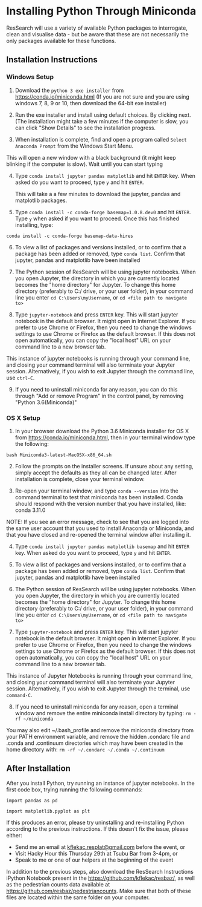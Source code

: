 
# Installing Python Through Miniconda

ResSearch will use a variety of available Python packages to interrogate, clean and visualise data - but be aware that these are not necessarily the only packages available for these functions. 


## Installation Instructions


### Windows Setup

1) Download the `python 3 exe installer` from https://conda.io/miniconda.html (If you are not sure and you are using windows 7, 8, 9 or 10, then download the 64-bit exe installer)

2) Run the exe installer and install using default choices.  By clicking next.  (The installation might take a few minutes if the computer is slow, you can click "Show Details" to see the installation progress.

3) When installation is complete, find and open a program called `Select Anaconda Prompt` from the Windows Start Menu. 

This will open a new window with a black background (it might keep blinking if the computer is slow).  Wait until you can start typing


4) Type `conda install jupyter pandas matplotlib` and hit `ENTER` key.  When asked do you want to proceed, type `y` and hit `ENTER`.

   This will take a a few minutes to download the jupyter, pandas and matplotlib packages.

5) Type `conda install -c conda-forge basemap=1.0.8.dev0` and hit `ENTER`. Type `y` when asked if you want to proceed. Once this has finished installing, type:

`conda install -c conda-forge basemap-data-hires`

6) To view a list of packages and versions installed, or to confirm that a package has been added or removed, type `conda list`. Confirm that jupyter, pandas and matplotlib have been installed

7) The Python session of ResSearch will be using jupyter notebooks. When you open Jupyter, the directory in which you are currently located becomes the "home directory" for Jupyter. To change this home directory (preferably to C:/ drive, or your user folder), in your command line you enter  `cd C:\Users\myUsername`, or `cd <file path to navigate to>`

8) Type `jupyter-notebook` and press `ENTER` key. This will start jupyter notebook in the default browser.  It might open in Internet Explorer.  If you prefer to use Chrome or Firefox, then you need to change the windows settings to use Chrome or Firefox as the default browser. If this does not open automatically, you can copy the "local host" URL on your command line to a new browser tab. 

This instance of jupyter notebooks is running through your command line, and closing your command terminal will also terminate your Jupyter session. Alternatively, if you wish to exit Jupyter through the command line, use `ctrl-C`.

9) If you need to uninstall miniconda for any reason, you can do this through "Add or remove Program" in the control panel, by removing "Python 3.6(Miniconda)"


### OS X Setup

1) In your browser download the Python 3.6 Miniconda installer for OS X from https://conda.io/miniconda.html, then in your terminal window type the following:

`bash Miniconda3-latest-MacOSX-x86_64.sh`

2) Follow the prompts on the installer screens. If unsure about any setting, simply accept the defaults as they all can be changed later. After installation is complete, close your terminal window.

3) Re-open your terminal window, and type `conda --version` into the command terminal to test that miniconda has been installed. Conda should respond with the version number that you have installed, like: conda 3.11.0

NOTE: If you see an error message, check to see that you are logged into the same user account that you used to install Anaconda or Miniconda, and that you have closed and re-opened the terminal window after installing it.

4) Type `conda install jupyter pandas matplotlib basemap` and hit `ENTER` key.  When asked do you want to proceed, type `y` and hit `ENTER`.

5) To view a list of packages and versions installed, or to confirm that a package has been added or removed, type `conda list`. Confirm that jupyter, pandas and matplotlib have been installed

6) The Python session of ResSearch will be using jupyter notebooks. When you open Jupyter, the directory in which you are currently located becomes the "home directory" for Jupyter. To change this home directory (preferably to C:/ drive, or your user folder), in your command line you enter  `cd C:\Users\myUsername`, or `cd <file path to navigate to>`

7) Type `jupyter-notebook` and press `ENTER` key. This will start jupyter notebook in the default browser.  It might open in Internet Explorer.  If you prefer to use Chrome or Firefox, then you need to change the windows settings to use Chrome or Firefox as the default browser. If this does not open automatically, you can copy the "local host" URL on your command line to a new browser tab. 

This instance of Jupyter Notebooks is running through your command line, and closing your command terminal will also terminate your Jupyter session. Alternatively, if you wish to exit Jupyter through the terminal, use `command-C`.

8) If you need to uninstall miniconda for any reason, open a terminal window and remove the entire miniconda install directory by typing: `rm -rf ~/miniconda` 

You may also edit ~/.bash_profile and remove the miniconda directory from your PATH environment variable, and remove the hidden .condarc file and .conda and .continuum directories which may have been created in the home directory with: `rm -rf ~/.condarc ~/.conda ~/.continuum`


## After Installation

After you install Python, try running an instance of jupyter notebooks. In the first code box, trying running the following commands:

`import pandas as pd`

`import matplotlib.pyplot as plt`

If this produces an error, please try uninstalling and re-installing Python according to the previous instructions. If this doesn't fix the issue, please either:
+ Send me an email at kflekac.resplat@gmail.com before the event, or
+ Visit Hacky Hour this Thursday 29th at Tsubu Bar from 3-4pm, or
+ Speak to me or one of our helpers at the beginning of the event

In addition to the previous steps, also download the ResSearch Instructions iPython Notebook present in the https://github.com/kflekac/resbaz/, as well as the pedestrian counts data available at https://github.com/resbaz/pedestriancounts. Make sure that both of these files are located within the same folder on your computer.



```python

```
